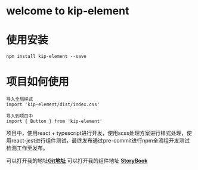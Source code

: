 
# welcome to kip-element

# 使用安装

```
npm install kip-element --save

```
# 项目如何使用

```
导入全局样式
import 'kip-element/dist/index.css'
```
```
导入到项目中
import { Button } from 'kip-element'
```

项目中，使用react + typescript进行开发，使用scss处理方案进行样式处理，使用react-jest进行组件测试，最终发布通过pre-commit进行npm全流程开发测试检测工作至发布。


可以打开我的地址[**Git地址**](https://github.com/KipSong/kip-element)
可以打开我的组件地址 [**StoryBook**](https://kipsong.github.io/kip-element/storybook-static/index.html?path=/story/example-introduction--page)